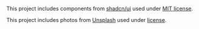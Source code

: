 This project includes components from [shadcn/ui](https://ui.shadcn.com/) used under [MIT license](https://github.com/shadcn-ui/ui/blob/main/LICENSE.md).

This project includes photos from [Unsplash](https://unsplash.com) used under [license](https://unsplash.com/license).